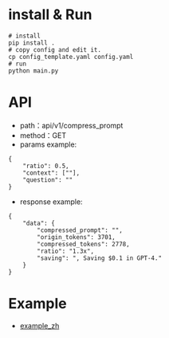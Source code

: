 # install & Run
```
# install
pip install .
# copy config and edit it.
cp config_template.yaml config.yaml
# run
python main.py

```

# API
- path：api/v1/compress_prompt
- method：GET
- params example:
```
{
    "ratio": 0.5,
    "context": [""],
    "question": ""
}
```
- response example:
```
{
    "data": {
        "compressed_prompt": "",
        "origin_tokens": 3701,
        "compressed_tokens": 2778,
        "ratio": "1.3x",
        "saving": ", Saving $0.1 in GPT-4."
    }
}
```

# Example
- [example_zh](example_zh.md)
